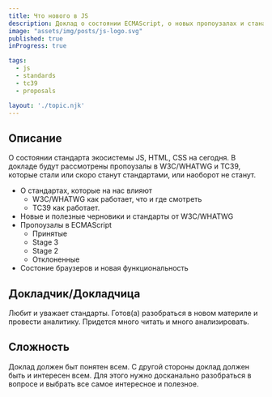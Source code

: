 ```yaml
---
title: Что нового в JS
description: Доклад о состоянии ECMAScript, о новых пропоузалах и станартах
image: "assets/img/posts/js-logo.svg"
published: true
inProgress: true

tags:
  - js
  - standards
  - tc39
  - proposals

layout: './topic.njk'
---
```


## Описание

О состоянии стандарта экосистемы JS, HTML, CSS на сегодня. В докладе будут рассмотрены пропоузалы в W3C/WHATWG и TC39, которые стали или скоро станут стандартами, или наоборот не станут.

* О стандартах, которые на нас влияют
  * W3C/WHATWG как работает, что и где смотреть
  * TC39 как работает.
* Новые и полезные черновики и стандарты от W3C/WHATWG
* Пропоузалы в ECMAScript
  * Принятые
  * Stage 3
  * Stage 2
  * Отклоненные
* Состоние браузеров и новая функциональность

## Докладчик/Докладчица

Любит и уважает стандарты. Готов(а) разобраться в новом материле и провести аналитику. Придется много читать и много анализировать. 

## Сложность

Доклад должен быт понятен всем. С другой стороны доклад должен быть и интересен всем. Для этого нужно досканально разобраться в вопросе и выбрать все самое интересное и полезное.


